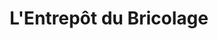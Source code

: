---
title: "L'Entrepôt du Bricolage"
url: /saint-jean-de-soudain/lentrepot-du-bricolage/
shop: à faire soi-même
---